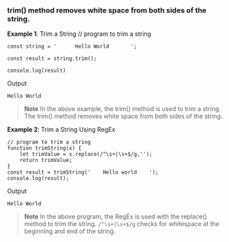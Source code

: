 ### trim() method removes white space from both sides of the string.

**Example 1**: Trim a String
// program to trim a string

    const string = '      Hello World       ';

    const result = string.trim();

    console.log(result)
Output

    Hello World
>**Note**
In the above example, the trim() method is used to trim a string.
The trim() method removes white space from both sides of the string.

**Example 2**: Trim a String Using RegEx

    // program to trim a string
    function trimString(x) {
        let trimValue = x.replace(/^\s+|\s+$/g,'');
        return trimValue;
    }
    const result = trimString('    Hello world    ');
    console.log(result);
Output

    Hello World
>**Note**
In the above program, the RegEx is used with the replace() method to trim the string. `/^\s+|\s+$/g` checks for whitespace at the beginning and end of the string.

